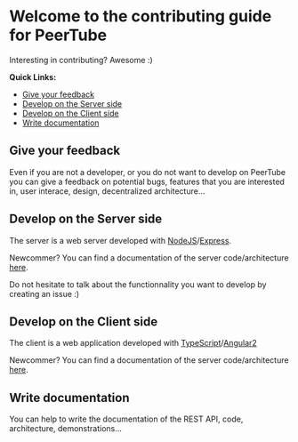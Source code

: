 # Welcome to the contributing guide for PeerTube

Interesting in contributing? Awesome :)

**Quick Links:**

  * [Give your feedback](#give-your-feedback)
  * [Develop on the Server side](#develop-on-the-server-side)
  * [Develop on the Client side](#develop-on-the-client-side)
  * [Write documentation](#write-documentation)


## Give your feedback

Even if you are not a developer, or you do not want to develop on PeerTube you can give a feedback on potential bugs, features that you are interested in, user interace, design, decentralized architecture...


## Develop on the Server side

The server is a web server developed with [NodeJS](https://nodejs.org)/[Express](http://expressjs.com).

Newcommer? You can find a documentation of the server code/architecture [here](https://github.com/Chocobozzz/PeerTube/blob/master/support/doc/server/code.md).

Do not hesitate to talk about the functionnality you want to develop by creating an issue :)


## Develop on the Client side

The client is a web application developed with [TypeScript](https://www.typescriptlang.org/)/[Angular2](https://angular.io/)

Newcommer? You can find a documentation of the server code/architecture [here](https://github.com/Chocobozzz/PeerTube/blob/master/support/doc/client/code.md).


## Write documentation

You can help to write the documentation of the REST API, code, architecture, demonstrations...
